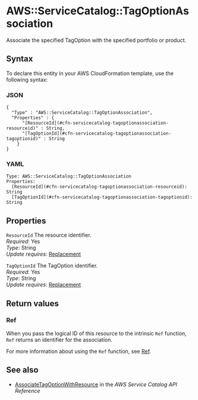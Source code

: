 # AWS::ServiceCatalog::TagOptionAssociation<a name="aws-resource-servicecatalog-tagoptionassociation"></a>

Associate the specified TagOption with the specified portfolio or product\.

## Syntax<a name="aws-resource-servicecatalog-tagoptionassociation-syntax"></a>

To declare this entity in your AWS CloudFormation template, use the following syntax:

### JSON<a name="aws-resource-servicecatalog-tagoptionassociation-syntax.json"></a>

```
{
  "Type" : "AWS::ServiceCatalog::TagOptionAssociation",
  "Properties" : {
      "[ResourceId](#cfn-servicecatalog-tagoptionassociation-resourceid)" : String,
      "[TagOptionId](#cfn-servicecatalog-tagoptionassociation-tagoptionid)" : String
    }
}
```

### YAML<a name="aws-resource-servicecatalog-tagoptionassociation-syntax.yaml"></a>

```
Type: AWS::ServiceCatalog::TagOptionAssociation
Properties:
  [ResourceId](#cfn-servicecatalog-tagoptionassociation-resourceid): String
  [TagOptionId](#cfn-servicecatalog-tagoptionassociation-tagoptionid): String
```

## Properties<a name="aws-resource-servicecatalog-tagoptionassociation-properties"></a>

`ResourceId` <a name="cfn-servicecatalog-tagoptionassociation-resourceid"></a>
The resource identifier\.  
_Required_: Yes  
_Type_: String  
_Update requires_: [Replacement](https://docs.aws.amazon.com/AWSCloudFormation/latest/UserGuide/using-cfn-updating-stacks-update-behaviors.html#update-replacement)

`TagOptionId` <a name="cfn-servicecatalog-tagoptionassociation-tagoptionid"></a>
The TagOption identifier\.  
_Required_: Yes  
_Type_: String  
_Update requires_: [Replacement](https://docs.aws.amazon.com/AWSCloudFormation/latest/UserGuide/using-cfn-updating-stacks-update-behaviors.html#update-replacement)

## Return values<a name="aws-resource-servicecatalog-tagoptionassociation-return-values"></a>

### Ref<a name="aws-resource-servicecatalog-tagoptionassociation-return-values-ref"></a>

When you pass the logical ID of this resource to the intrinsic `Ref` function, `Ref` returns an identifier for the association\.

For more information about using the `Ref` function, see [Ref](https://docs.aws.amazon.com/AWSCloudFormation/latest/UserGuide/intrinsic-function-reference-ref.html)\.

## See also<a name="aws-resource-servicecatalog-tagoptionassociation--seealso"></a>

- [AssociateTagOptionWithResource](https://docs.aws.amazon.com/servicecatalog/latest/dg/API_AssociateTagOptionWithResource.html) in the _AWS Service Catalog API Reference_
